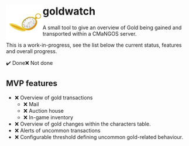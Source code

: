 # <img align="left" width="100" height="100" src="./docs/assets/goldwatch.png">

#  goldwatch

A small tool to give an overview of Gold being gained and transported within a CMaNGOS server.





This is a work-in-progress, see the list below the current status, features and overall progress.



:heavy_check_mark: Done​ :x: Not done​

## MVP features

*  :x: Overview of gold transactions
    * :x: Mail
    * :x: Auction house
    * :x: In-game inventory
* :x: Overview of gold changes within the characters table.
* :x: Alerts of uncommon transactions
* :x: Configurable threshold defining uncommon gold-related behaviour.